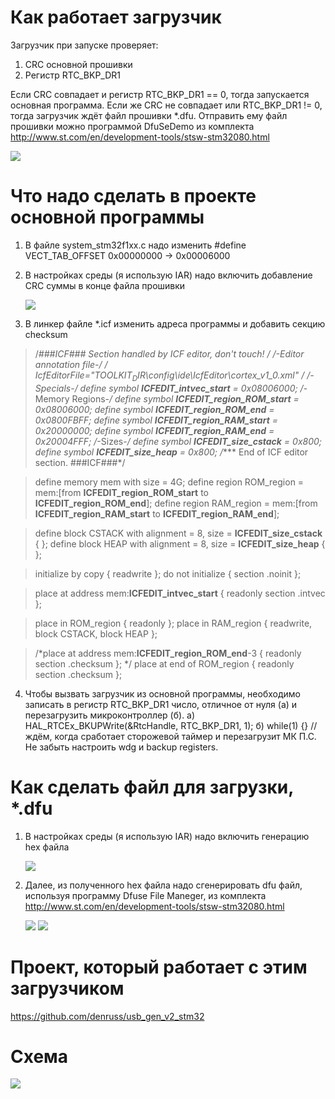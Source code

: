 ﻿# Как работает загрузчик
Загрузчик при запуске проверяет:
1) CRC основной прошивки
2) Регистр RTC_BKP_DR1 

Если CRC совпадает и регистр RTC_BKP_DR1 == 0, тогда запускается основная программа.
Если же CRC не совпадает или RTC_BKP_DR1 != 0, тогда загрузчик ждёт файл прошивки *.dfu. 
Отправить ему файл прошивки можно программой DfuSeDemo из комплекта http://www.st.com/en/development-tools/stsw-stm32080.html 

![](https://habrastorage.org/web/6ab/74e/d1a/6ab74ed1a07c4cc5a98cbf6c307f8ba7.png)


# Что надо сделать в проекте основной программы
1) В файле system_stm32f1xx.с надо изменить #define VECT_TAB_OFFSET  0x00000000  -> 0x00006000 
2) В настройках среды (я использую IAR) надо включить добавление CRC суммы в конце файла прошивки

    ![](https://habrastorage.org/web/0d2/dc8/4c4/0d2dc84c47d34f648de50c353188e425.png)
    
3) В линкер файле *.icf изменить адреса программы и добавить секцию checksum
> /*###ICF### Section handled by ICF editor, don't touch! ****/
/*-Editor annotation file-*/
/* IcfEditorFile="$TOOLKIT_DIR$\config\ide\IcfEditor\cortex_v1_0.xml" */
/*-Specials-*/
define symbol __ICFEDIT_intvec_start__ = 0x08006000;
/*-Memory Regions-*/
define symbol __ICFEDIT_region_ROM_start__ = 0x08006000;
define symbol __ICFEDIT_region_ROM_end__   = 0x0800FBFF;
define symbol __ICFEDIT_region_RAM_start__ = 0x20000000;
define symbol __ICFEDIT_region_RAM_end__   = 0x20004FFF;
/*-Sizes-*/
define symbol __ICFEDIT_size_cstack__ = 0x800;
define symbol __ICFEDIT_size_heap__   = 0x800;
/**** End of ICF editor section. ###ICF###*/

> define memory mem with size = 4G;
define region ROM_region   = mem:[from __ICFEDIT_region_ROM_start__   to __ICFEDIT_region_ROM_end__];
define region RAM_region   = mem:[from __ICFEDIT_region_RAM_start__   to __ICFEDIT_region_RAM_end__];

> define block CSTACK    with alignment = 8, size = __ICFEDIT_size_cstack__   { };
define block HEAP      with alignment = 8, size = __ICFEDIT_size_heap__     { };

> initialize by copy { readwrite };
do not initialize  { section .noinit };

> place at address mem:__ICFEDIT_intvec_start__ { readonly section .intvec };

>place in ROM_region   { readonly };
place in RAM_region   { readwrite,
                        block CSTACK, block HEAP };

>/*place at address mem:__ICFEDIT_region_ROM_end__-3 { readonly section .checksum }; */
place at end of ROM_region { readonly section .checksum };

4) Чтобы вызвать загрузчик из основной программы, необходимо записать в регистр RTC_BKP_DR1 число, отличное от нуля (а) и перезагрузить микроконтроллер (б).
    а) HAL_RTCEx_BKUPWrite(&RtcHandle, RTC_BKP_DR1, 1);
    б) while(1) {} //ждём, когда сработает сторожевой таймер и перезагрузит МК
П.С. Не забыть настроить wdg и backup registers.    

# Как сделать файл для загрузки, *.dfu

1) В настройках среды (я использую IAR) надо включить генерацию hex файла

    ![](https://habrastorage.org/web/084/588/3fd/0845883fdcde43a7be89ce06801ffab8.png)

2) Далее, из полученного hex файла надо сгенерировать dfu файл, используя программу Dfuse File Maneger, из комплекта http://www.st.com/en/development-tools/stsw-stm32080.html 

    ![](https://habrastorage.org/web/da1/cc7/a97/da1cc7a978564d878d5f7cb716b10d91.png)
    ![](https://habrastorage.org/web/fcc/d9d/42b/fccd9d42b5fa47649b73e35f4b1826b5.png)

# Проект, который работает с этим загрузчиком
https://github.com/denruss/usb_gen_v2_stm32

# Схема
![](https://habrastorage.org/web/587/eab/d37/587eabd37f124b5c96ad89d1d5a8cbc1.png)
